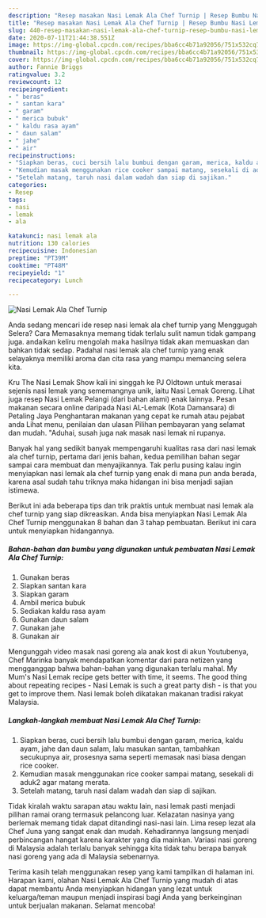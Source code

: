```yaml
---
description: "Resep masakan Nasi Lemak Ala Chef Turnip | Resep Bumbu Nasi Lemak Ala Chef Turnip Yang Enak dan Simpel"
title: "Resep masakan Nasi Lemak Ala Chef Turnip | Resep Bumbu Nasi Lemak Ala Chef Turnip Yang Enak dan Simpel"
slug: 440-resep-masakan-nasi-lemak-ala-chef-turnip-resep-bumbu-nasi-lemak-ala-chef-turnip-yang-enak-dan-simpel
date: 2020-07-11T21:44:38.551Z
image: https://img-global.cpcdn.com/recipes/bba6cc4b71a92056/751x532cq70/nasi-lemak-ala-chef-turnip-foto-resep-utama.jpg
thumbnail: https://img-global.cpcdn.com/recipes/bba6cc4b71a92056/751x532cq70/nasi-lemak-ala-chef-turnip-foto-resep-utama.jpg
cover: https://img-global.cpcdn.com/recipes/bba6cc4b71a92056/751x532cq70/nasi-lemak-ala-chef-turnip-foto-resep-utama.jpg
author: Fannie Briggs
ratingvalue: 3.2
reviewcount: 12
recipeingredient:
- " beras"
- " santan kara"
- " garam"
- " merica bubuk"
- " kaldu rasa ayam"
- " daun salam"
- " jahe"
- " air"
recipeinstructions:
- "Siapkan beras, cuci bersih lalu bumbui dengan garam, merica, kaldu ayam, jahe dan daun salam, lalu masukan santan, tambahkan secukupnya air, prosesnya sama seperti memasak nasi biasa dengan rice cooker."
- "Kemudian masak menggunakan rice cooker sampai matang, sesekali di aduk2 agar matang merata."
- "Setelah matang, taruh nasi dalam wadah dan siap di sajikan."
categories:
- Resep
tags:
- nasi
- lemak
- ala

katakunci: nasi lemak ala 
nutrition: 130 calories
recipecuisine: Indonesian
preptime: "PT39M"
cooktime: "PT48M"
recipeyield: "1"
recipecategory: Lunch

---
```



![Nasi Lemak Ala Chef Turnip](https://img-global.cpcdn.com/recipes/bba6cc4b71a92056/751x532cq70/nasi-lemak-ala-chef-turnip-foto-resep-utama.jpg)

Anda sedang mencari ide resep nasi lemak ala chef turnip yang Menggugah Selera? Cara Memasaknya memang tidak terlalu sulit namun tidak gampang juga. andaikan keliru mengolah maka hasilnya tidak akan memuaskan dan bahkan tidak sedap. Padahal nasi lemak ala chef turnip yang enak selayaknya memiliki aroma dan cita rasa yang mampu memancing selera kita.

Kru The Nasi Lemak Show kali ini singgah ke PJ Oldtown untuk merasai sejenis nasi lemak yang sememangnya unik, iaitu Nasi Lemak Goreng. Lihat juga resep Nasi Lemak Pelangi (dari bahan alami) enak lainnya. Pesan makanan secara online daripada Nasi AL-Lemak (Kota Damansara) di Petaling Jaya Penghantaran makanan yang cepat ke rumah atau pejabat anda Lihat menu, penilaian dan ulasan Pilihan pembayaran yang selamat dan mudah. &#34;Aduhai, susah juga nak masak nasi lemak ni rupanya.

Banyak hal yang sedikit banyak mempengaruhi kualitas rasa dari nasi lemak ala chef turnip, pertama dari jenis bahan, kedua pemilihan bahan segar sampai cara membuat dan menyajikannya. Tak perlu pusing kalau ingin menyiapkan nasi lemak ala chef turnip yang enak di mana pun anda berada, karena asal sudah tahu triknya maka hidangan ini bisa menjadi sajian istimewa.


Berikut ini ada beberapa tips dan trik praktis untuk membuat nasi lemak ala chef turnip yang siap dikreasikan. Anda bisa menyiapkan Nasi Lemak Ala Chef Turnip menggunakan 8 bahan dan 3 tahap pembuatan. Berikut ini cara untuk menyiapkan hidangannya.

<!--inarticleads1-->

##### Bahan-bahan dan bumbu yang digunakan untuk pembuatan Nasi Lemak Ala Chef Turnip:

1. Gunakan  beras
1. Siapkan  santan kara
1. Siapkan  garam
1. Ambil  merica bubuk
1. Sediakan  kaldu rasa ayam
1. Gunakan  daun salam
1. Gunakan  jahe
1. Gunakan  air


Mengunggah video masak nasi goreng ala anak kost di akun Youtubenya, Chef Marinka banyak mendapatkan komentar dari para netizen yang mengganggap bahwa bahan-bahan yang digunakan terlalu mahal. My Mum&#39;s Nasi Lemak recipe gets better with time, it seems. The good thing about repeating recipes - Nasi Lemak is such a great party dish - is that you get to improve them. Nasi lemak boleh dikatakan makanan tradisi rakyat Malaysia. 

<!--inarticleads2-->

##### Langkah-langkah membuat Nasi Lemak Ala Chef Turnip:

1. Siapkan beras, cuci bersih lalu bumbui dengan garam, merica, kaldu ayam, jahe dan daun salam, lalu masukan santan, tambahkan secukupnya air, prosesnya sama seperti memasak nasi biasa dengan rice cooker.
1. Kemudian masak menggunakan rice cooker sampai matang, sesekali di aduk2 agar matang merata.
1. Setelah matang, taruh nasi dalam wadah dan siap di sajikan.


Tidak kiralah waktu sarapan atau waktu lain, nasi lemak pasti menjadi pilihan ramai orang termasuk pelancong luar. Kelazatan nasinya yang berlemak memang tidak dapat ditandingi nasi-nasi lain. Lima resep lezat ala Chef Juna yang sangat enak dan mudah. Kehadirannya langsung menjadi perbincangan hangat karena karakter yang dia mainkan. Variasi nasi goreng di Malaysia adalah terlalu banyak sehingga kita tidak tahu berapa banyak nasi goreng yang ada di Malaysia sebenarnya. 

Terima kasih telah menggunakan resep yang kami tampilkan di halaman ini. Harapan kami, olahan Nasi Lemak Ala Chef Turnip yang mudah di atas dapat membantu Anda menyiapkan hidangan yang lezat untuk keluarga/teman maupun menjadi inspirasi bagi Anda yang berkeinginan untuk berjualan makanan. Selamat mencoba!
